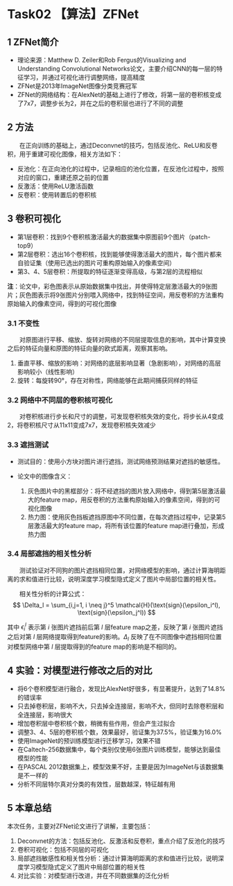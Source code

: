# Task02 【算法】ZFNet

## 1 ZFNet简介

- 理论来源：Matthew D. Zeiler和Rob Fergus的Visualizing and Understanding Convolutional Networks论文，主要介绍CNN的每一层的特征学习，并通过可视化进行调整网络，提高精度
- ZFNet是2013年ImageNet图像分类竞赛冠军
- ZFNet的网络结构：在AlexNet的基础上进行了修改，将第一层的卷积核变成了7x7，调整步长为2，并在之后的卷积层也进行了不同的调整

## 2 方法

&emsp;&emsp;在正向训练的基础上，通过Deconvnet的技巧，包括反池化、ReLU和反卷积，用于重建可视化图像，相关方法如下：

- 反池化：在正向池化的过程中，记录相应的池化位置，在反池化过程中，按照对应的窗口，重建还原之前的位置
- 反激活：使用ReLU激活函数
- 反卷积：使用转置后的卷积核

## 3 卷积可视化

- 第1层卷积：找到9个卷积核激活最大的数据集中原图前9个图片（patch-top9）
- 第2层卷积：选出16个卷积核，找到能够使得激活最大的图片，每个图片都来自验证集（使用已选出的图片可重构原始输入的像素空间）
- 第3、4、5层卷积：所提取的特征逐渐变得高级，与第2层的流程相似

**注**：论文中，彩色图表示从原始数据集中找出，并使得特定层激活最大的9张图片；灰色图表示将9张图片分别喂入网络中，找到特征空间，用反卷积的方法重构原始输入的像素空间，得到的可视化图像

### 3.1 不变性

&emsp;&emsp;对原图进行平移、缩放、旋转对网络的不同层提取信息的影响，其中计算变换之后的特征向量和原图的特征向量的欧式距离，观察其影响。 

1. 垂直平移、缩放的影响：对网络的底层影响显著（急剧影响），对网络的高层影响较小（线性影响）
2. 旋转：每旋转90°，存在对称性，网络能够在此期间捕获同样的特征

### 3.2 网络中不同层的卷积核可视化

&emsp;&emsp;对卷积核进行步长和尺寸的调整，可发现卷积核失效的变化，将步长从4变成2，将卷积核尺寸从11x11变成7x7，发现卷积核失效减少

### 3.3 遮挡测试

- 测试目的：使用小方块对图片进行遮挡，测试网络预测结果对遮挡的敏感性。

- 论文中的图像含义：
  1. 灰色图片中的黑框部分：将不经遮挡的图片放入网络中，得到第5层激活最大的feature map，用反卷积的方法重构原始输入的像素空间，得到的可视化图像
  2. 热力图：使用灰色挡板遮挡原图中不同位置，在每次遮挡过程中，记录第5层激活最大的feature map，将所有该位置的feature map进行叠加，形成热力图

### 3.4 局部遮挡的相关性分析

&emsp;&emsp;测试验证对不同狗的图片遮挡相同位置，对网络模型的影响，通过计算海明距离的求和值进行比较，说明深度学习模型隐式定义了图片中局部位置的相关性。

&emsp;&emsp;相关性分析的计算公式：
$$
\Delta_l = \sum_{i,j=1, i \neq j}^5 \mathcal{H}(\text{sign}(\epsilon_i^l), \text{sign}(\epsilon_j^l))
$$

其中 $\epsilon_i^l$ 表示第 $i$ 张图片遮挡前后第 $l$ 层feature map之差，反映了第 $i$ 张图片遮挡之后对第 $l$ 层网络提取得到feature的影响。$\Delta_l$ 反映了在不同图像中遮挡相同位置对模型网络中第 $l$ 层提取得到的feature map的影响是不相同的。

## 4 实验：对模型进行修改之后的对比

- 将6个卷积模型进行融合，发现比AlexNet好很多，有显著提升，达到了14.8%的错误率
- 只去掉卷积层，影响不大，只去掉全连接层，影响不大，但同时去除卷积层和全连接层，影响很大
- 增加卷积层中卷积核个数，稍微有些作用，但会产生过拟合
- 调整3、4、5层的卷积核个数，效果最好，验证集为37.5%，验证集为16.0%
- 使用ImageNet的预训练模型进行迁移学习，效果不错
- 在Caltech-256数据集中，每个类别仅使用6张图片训练模型，能够达到最佳模型的性能
- 在PASCAL 2012数据集上，模型效果不好，主要是因为ImageNet与该数据集是不一样的
- 分析不同层特尔真对分类的有效性，层数越深，特征越有用

## 5 本章总结

本次任务，主要对ZFNet论文进行了讲解，主要包括：

1. Deconvnet的方法：包括反池化、反激活和反卷积，重点介绍了反池化的技巧
2. 卷积可视化：包括不同层的可视化
3. 局部遮挡敏感性和相关性分析：通过计算海明距离的求和值进行比较，说明深度学习模型隐式定义了图片中局部位置的相关性
4. 对比实验：对模型进行改进，并在不同数据集的泛化分析
